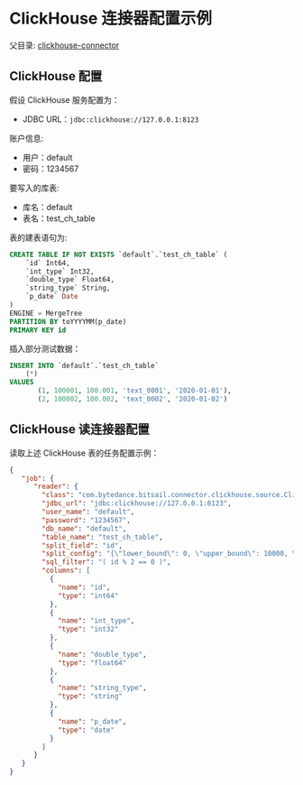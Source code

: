 # ClickHouse 连接器配置示例

父目录: [clickhouse-connector](./clickhouse.md)

## ClickHouse 配置

假设 ClickHouse 服务配置为：
 - JDBC URL：`jdbc:clickhouse://127.0.0.1:8123`

账户信息: 
 - 用户：default
 - 密码：1234567

要写入的库表:
 - 库名：default
 - 表名：test_ch_table

表的建表语句为:

```sql
CREATE TABLE IF NOT EXISTS `default`.`test_ch_table` ( 
    `id` Int64, 
    `int_type` Int32,
    `double_type` Float64, 
    `string_type` String,
    `p_date` Date
)
ENGINE = MergeTree
PARTITION BY toYYYYMM(p_date)
PRIMARY KEY id
```

插入部分测试数据：

```sql
INSERT INTO `default`.`test_ch_table`
    (*)
VALUES
       (1, 100001, 100.001, 'text_0001', '2020-01-01'),
       (2, 100002, 100.002, 'text_0002', '2020-01-02')
```

## ClickHouse 读连接器配置

读取上述 ClickHouse 表的任务配置示例：

```json
{
   "job": {
      "reader": {
        "class": "com.bytedance.bitsail.connector.clickhouse.source.ClickhouseSource",
        "jdbc_url": "jdbc:clickhouse://127.0.0.1:8123",
        "user_name": "default",
        "password": "1234567",
        "db_name": "default",
        "table_name": "test_ch_table",
        "split_field": "id",
        "split_config": "{\"lower_bound\": 0, \"upper_bound\": 10000, \"split_num\": 3}",
        "sql_filter": "( id % 2 == 0 )",
        "columns": [
          {
            "name": "id",
            "type": "int64"
          },
          {
            "name": "int_type",
            "type": "int32"
          },
          {
            "name": "double_type",
            "type": "float64"
          },
          {
            "name": "string_type",
            "type": "string"
          },
          {
            "name": "p_date",
            "type": "date"
          }
        ]
      }
   }
}
```
